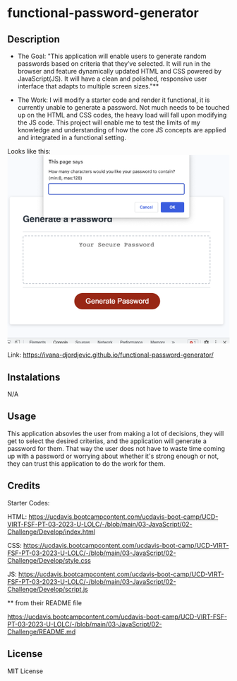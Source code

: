 # functional-password-generator

## Description

- The Goal: 
"This application will enable users to generate random passwords based on criteria that they’ve selected. It will run in the browser and feature dynamically updated HTML and CSS powered by JavaScript(JS). It will have a clean and polished, responsive user interface that adapts to multiple screen sizes."**

- The Work:
I will modify a starter code and render it functional, it is currently unable to generate a password. 
Not much needs to be touched up on the HTML and CSS codes, the heavy load will fall upon modifying the JS code. 
This project will enable me to test the limits of my knowledge and understanding of how the core JS concepts are applied and integrated in a functional setting. 

Looks like this: ![a red generate password buttun within a box labeled Generate a Password](Assets/images/pic.jpg)

Link: https://ivana-djordjevic.github.io/functional-password-generator/

## Instalations

N/A

## Usage

This application absovles the user from making a lot of decisions, they will get to select the desired criterias, and the application will generate a password for them. That way the user does not have to waste time coming up with a password or worrying about whether it's strong enough or not, they can trust this application to do the work for them.

## Credits

Starter Codes:

 HTML: https://ucdavis.bootcampcontent.com/ucdavis-boot-camp/UCD-VIRT-FSF-PT-03-2023-U-LOLC/-/blob/main/03-JavaScript/02-Challenge/Develop/index.html
 
 CSS: https://ucdavis.bootcampcontent.com/ucdavis-boot-camp/UCD-VIRT-FSF-PT-03-2023-U-LOLC/-/blob/main/03-JavaScript/02-Challenge/Develop/style.css
 
 JS: https://ucdavis.bootcampcontent.com/ucdavis-boot-camp/UCD-VIRT-FSF-PT-03-2023-U-LOLC/-/blob/main/03-JavaScript/02-Challenge/Develop/script.js

** from their README file 

  https://ucdavis.bootcampcontent.com/ucdavis-boot-camp/UCD-VIRT-FSF-PT-03-2023-U-LOLC/-/blob/main/03-JavaScript/02-Challenge/README.md


## License

MIT License

